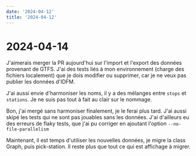 ```yaml
---
date: '2024-04-12'
title: '2024-04-12'
---
```


# 2024-04-14

J'aimerais merger la PR aujourd'hui sur l'import et l'export des données provenant de GTFS.
J'ai des tests liés à mon environnement (charge des fichiers localement) que je dois modifier ou supprimer, car je ne
veux pas publier les données d'IDFM.

J'ai aussi envie d'harmoniser les noms, il y a des mélanges entre
`stops` et
`stations`. Je ne suis pas tout à fait au
clair sur le nommage.

Bon, j'ai mergé sans harmoniser finalement, je le ferai plus tard. J'ai aussi skipé les tests qui ne sont pas jouables
sans les données.
J'ai d'ailleurs eu des erreurs de flaky tests, que j'ai pu corriger en ajoutant l'option
`--no-file-parallelism`

Maintenant, il est temps d'utiliser les nouvelles données, je migre la class Graph, puis pick-station. Il reste plus que
tout ce qui est affichage à migrer.
